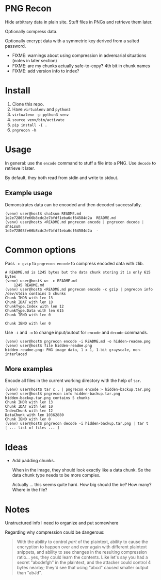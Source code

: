 # PNG Recon

Hide arbitrary data in plain site. Stuff files in PNGs and retrieve them later.

Optionally compress data.

Optionally encrypt data with a symmetric key derived from a salted password.

- FIXME: warnings about using compression in adversarial situations (notes in
  later section)
- FIXME: are my chunks actually safe-to-copy? 4th bit in chunk names
- FIXME: add version info to index?

# Install

1. Clone this repo.
2. Have `virtualenv` and `python3`
3. `virtualenv -p python3 venv`
4. `source venv/bin/activate`
5. `pip install -I .`
6. `pngrecon -h`

# Usage

In general: use the `encode` command to stuff a file into a PNG. Use `decode`
to retrieve it later.

By default, they both read from stdin and write to stdout.

## Example usage

Demonstrates data can be encoded and then decoded successfully.

    (venv) user@host$ sha1sum README.md
    1e2e72803fe66b8cdc2e7bfdf1eba6cf64584d2a  README.md
    (venv) user@host$ <README.md pngrecon encode | pngrecon decode | sha1sum
    1e2e72803fe66b8cdc2e7bfdf1eba6cf64584d2a  -

# Common options

Pass `-c gzip` to `pngrecon encode` to compress encoded data with zlib.

    # README.md is 1245 bytes but the data chunk storing it is only 615 bytes
    (venv) user@host$ wc -c README.md
        1245 README.md
    (venv) user@host$ <README.md pngrecon encode -c gzip | pngrecon info
    /dev/stdin contains 5 chunks
    Chunk IHDR with len 13
    Chunk IDAT with len 10
    ChunkType.Index with len 12
    ChunkType.Data with len 615
    Chunk IEND with len 0

    Chunk IEND with len 0

Use `-i` and `-o` to change input/outout for `encode` and `decode` commands.

    (venv) user@host$ pngrecon encode -i README.md -o hidden-readme.png
    (venv) user@host$ file hidden-readme.png
    hidden-readme.png: PNG image data, 1 x 1, 1-bit grayscale, non-interlaced

## More examples

Encode all files in the current working directory with the help of `tar`.

    (venv) user@host$ tar c . | pngrecon encode > hidden-backup.tar.png
    (venv) user@host$ pngrecon info hidden-backup.tar.png
    hidden-backup.tar.png contains 5 chunks
    Chunk IHDR with len 13
    Chunk IDAT with len 10
    IndexChunk with len 12
    DataChunk with len 10362880
    Chunk IEND with len 0
    (venv) user@host$ pngrecon decode -i hidden-backup.tar.png | tar t
    [ ... list of files ... ]


# Ideas

- Add padding chunks.

  When in the image, they should look exactly like a data chunk. So the data
  chunk type needs to be more complex.

  Actually ... this seems quite hard. How big should the be? How many? Where
  in the file?

# Notes

Unstructured info I need to organize and put somewhere

Regarding why compression could be dangerous:

> With the ability to control *part* of the plaintext, ability to cause the
> encryption to happen over and over again with different plaintext snippets,
> and ability to see changes in the resulting compression ratio... yes, they
> could learn the contents. Like let's say you had a secret "abcdefgh" in the
> plaintext, and the attacker could control 4 bytes nearby; they'd see that
> using "abcd" caused smaller output than "abJd".
